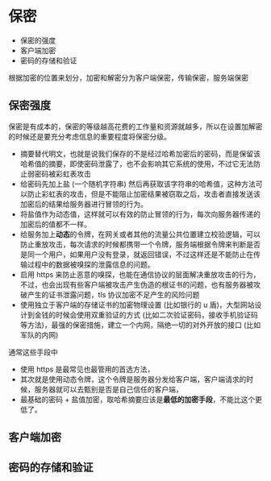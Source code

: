 <!--
 * @Author: shgopher shgopher@gmail.com
 * @Date: 2024-12-07 14:30:59
 * @LastEditors: shgopher shgopher@gmail.com
 * @LastEditTime: 2024-12-17 17:18:20
 * @FilePath: /luban/系统设计基础/架构安全性/架构安全性/保密/README.md
 * @Description: 
 * 
 * Copyright (c) 2024 by shgopher, All Rights Reserved. 
-->
# 保密

- 保密的强度
- 客户端加密
- 密码的存储和验证

根据加密的位置来划分，加密和解密分为客户端保密，传输保密，服务端保密
## 保密强度
保密是有成本的，保密的等级越高花费的工作量和资源就越多，所以在设置加解密的时候还是要充分考虑信息的重要程度将保密分级。

- 摘要替代明文，也就是说我们保存的不是经过哈希加密后的密码，而是保留该哈希值的摘要，即使密码泄露了，也不会影响其它系统的使用，不过它无法防止弱密码被彩虹表攻击
- 给密码先加上盐 (一个随机字符串) 然后再获取该字符串的哈希值，这种方法可以防止彩虹表的攻击，但是不能阻止加密结果被窃取之后，攻击者直接发送该加密后的结果给服务器进行冒领的行为。
- 将盐值作为动态值，这样就可以有效的防止冒领的行为，每次向服务器传递的加密后的值都不一样。
- 给服务加上**动态**的令牌，在网关或者其他的流量公共位置建立校验逻辑，可以防止重放攻击，每次请求的时候都携带一个令牌，服务端根据令牌来判断是否是同一个用户，如果用户没有登录，就返回错误，不过这样还是不能防止在传输过程中的数据被嗅探的泄露信息的问题。
- 启用 https 来防止恶意的嗅探，也能在通信协议的层面解决重放攻击的行为，不过，也会出现有些客户端被攻击产生伪造的根证书的问题，也有服务器被攻破产生的证书泄露问题，tls 协议加密不足产生的风险问题
- 使用独立于客户端的存储证书的加密物理设置 (比如银行的 u 盾)，大型网站设计到金钱的时候会使用双重验证的方式 (比如二次验证密码，接收手机验证码等方法)，最强的保密措施，建立一个内网，隔绝一切的对外开放的接口 (比如军队的内网)

通常这些手段中
- 使用 https 是最常见也最管用的首选方法，
- 其次就是使用动态令牌，这个令牌是服务器分发给客户端，客户端请求的时候，服务器就可以去甄别是否是自己信任的客户端，
- 最基础的密码 + 盐值加密，取哈希摘要应该是**最低的加密手段**，不能比这个更低了。
## 客户端加密

## 密码的存储和验证